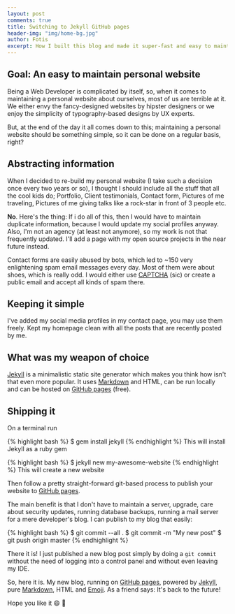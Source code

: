 ```yaml
---
layout: post
comments: true
title: Switching to Jekyll GitHub pages
header-img: "img/home-bg.jpg"
author: Fotis
excerpt: How I built this blog and made it super-fast and easy to maintain.
---
```


## Goal: An easy to maintain personal website

Being a Web Developer is complicated by itself, so, when it comes to maintaining a personal website about ourselves, most of us are terrible at it. We either envy the fancy-designed websites by hipster designers or we enjoy the simplicity of typography-based designs by UX experts.

But, at the end of the day it all comes down to this; maintaining a personal website should be something simple, so it can be done on a regular basis, right?

## Abstracting information

When I decided to re-build my personal website (I take such a decision once every two years or so), I thought I should include all the stuff that all the cool kids do; Portfolio, Client testimonials, Contact form, Pictures of me traveling, Pictures of me giving talks like a rock-star in front of 3 people etc.

**No**. Here's the thing: If i do all of this, then I would have to maintain duplicate information, because I would update my social profiles anyway. Also, I'm not an agency (at least not anymore), so my work is not that frequently updated. I'll add a page with my open source projects in the near future instead.

Contact forms are easily abused by bots, which led to ~150 very enlightening spam email messages every day. Most of them were about shoes, which is really odd. I would either use [CAPTCHA](https://en.wikipedia.org/wiki/CAPTCHA "CAPTCHA") (sic) or create a public email and accept all kinds of spam there.

## Keeping it simple
I've added my social media profiles in my contact page, you may use them freely. Kept my homepage clean with all the posts that are recently posted by me.

## What was my weapon of choice
[Jekyll](http://jekyllrb.com "Jekyll") is a minimalistic static site generator which makes you think how isn't that even more popular. It uses [Markdown](http://daringfireball.net/projects/markdown/syntax "Markdown syntax") and HTML, can be run locally and can be hosted on [GitHub pages](https://pages.github.com) (free).

## Shipping it
On a terminal run

{% highlight bash %}
$ gem install jekyll
{% endhighlight %}
This will install Jekyll as a ruby gem

{% highlight bash %}
$ jekyll new my-awesome-website
{% endhighlight %}
This will create a new website

Then follow a pretty straight-forward git-based process to publish your website to [GitHub pages](https://pages.github.com).

The main benefit is that I don't have to maintain a server, upgrade, care about security updates, running database backups, running a mail server for a mere developer's blog. I can publish to my blog that easily:

{% highlight bash %}
$ git commit --all .
$ git commit -m "My new post"
$ git push origin master
{% endhighlight %}

There it is! I just published a new blog post simply by doing a `git commit` without the need of logging into a control panel and without even leaving my IDE.

So, here it is. My new blog, running on [GitHub pages](https://pages.github.com), powered by [Jekyll](http://jekyllrb.com "Jekyll"), pure [Markdown](http://daringfireball.net/projects/markdown/syntax "Markdown syntax"), HTML and [Emoji](https://en.wikipedia.org/wiki/Emoji). As a friend says: It's back to the future!

Hope you like it :smile: :beer:
